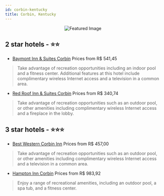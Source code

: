 ```yaml
---
id: corbin-kentucky
title: Corbin, Kentucky
---
```


<center><img src="https://i.travelapi.com/hotels/1000000/70000/67600/67568/67316abc_z.jpg" alt="Featured Image" /></center>


##  2 star hotels - ⭐️⭐️

-    [Baymont Inn & Suites Corbin](https://us.hurb.com/hotels/corbin/baymont-inn-suites-corbin-JNP-JP015131?cmp=18055) Prices from R$ 541,45
   > Take advantage of recreation opportunities including an indoor pool and a fitness center. Additional features at this hotel include complimentary wireless Internet access and a television in a common area.
-    [Red Roof Inn & Suites Corbin](https://us.hurb.com/hotels/corbin/red-roof-inn-suites-corbin-JNP-JP02396S?cmp=18055) Prices from R$ 340,74
   > Take advantage of recreation opportunities such as an outdoor pool, or other amenities including complimentary wireless Internet access and a fireplace in the lobby.

##  3 star hotels - ⭐️⭐️⭐️

-    [Best Western Corbin Inn](https://us.hurb.com/hotels/corbin/best-western-corbin-inn-JNP-JP015133?cmp=18055) Prices from R$ 457,00
   > Take advantage of recreation opportunities such as an outdoor pool, or other amenities including complimentary wireless Internet access and a television in a common area.
-    [Hampton Inn Corbin](https://us.hurb.com/hotels/corbin/hampton-inn-corbin-JNP-JP301505?cmp=18055) Prices from R$ 983,92
   > Enjoy a range of recreational amenities, including an outdoor pool, a spa tub, and a fitness center.
